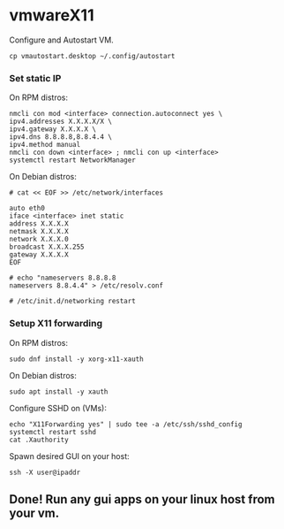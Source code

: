 # vmwareX11

Configure and Autostart VM.

```
cp vmautostart.desktop ~/.config/autostart
```

### Set static IP

On RPM distros:
```
nmcli con mod <interface> connection.autoconnect yes \
ipv4.addresses X.X.X.X/X \
ipv4.gateway X.X.X.X \
ipv4.dns 8.8.8.8,8.8.4.4 \
ipv4.method manual
nmcli con down <interface> ; nmcli con up <interface>
systemctl restart NetworkManager
```

On Debian distros:
```
# cat << EOF >> /etc/network/interfaces

auto eth0
iface <interface> inet static
address X.X.X.X
netmask X.X.X.X
network X.X.X.0
broadcast X.X.X.255
gateway X.X.X.X
EOF
```
```
# echo "nameservers 8.8.8.8
nameservers 8.8.4.4" > /etc/resolv.conf

# /etc/init.d/networking restart
```

### Setup X11 forwarding

On RPM distros:
```
sudo dnf install -y xorg-x11-xauth
```

On Debian distros:
```
sudo apt install -y xauth
```

Configure SSHD on (VMs):
```
echo "X11Forwarding yes" | sudo tee -a /etc/ssh/sshd_config
systemctl restart sshd
cat .Xauthority
```

Spawn desired GUI on your host:
```
ssh -X user@ipaddr
```

## Done! Run any gui apps on your linux host from your vm.
